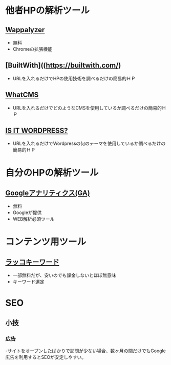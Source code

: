 # 他者HPの解析ツール
## [Wappalyzer](https://www.wappalyzer.com/)
- 無料
- Chromeの拡張機能
## [BuiltWith]((https://builtwith.com/)
- URLを入れるだけでHPの使用技術を調べるだけの簡易的ＨＰ
## [WhatCMS](https://whatcms.org/)
- URLを入れるだけでどのようなCMSを使用しているか調べるだけの簡易的ＨＰ
## [IS IT WORDPRESS?](https://www.isitwp.com/)
- URLを入れるだけでWordpressの何のテーマを使用しているか調べるだけの簡易的ＨＰ

# 自分のHPの解析ツール
## [Googleアナリティクス(GA)]()
- 無料
- Googleが提供
- WEB解析必須ツール

# コンテンツ用ツール
## [ラッコキーワード](https://rakkokeyword.com/)
- 一部無料だが、安いのでも課金しないとほぼ無意味
- キーワード選定

# SEO
## 小技
### 広告
-サイトをオープンしたばかりで訪問が少ない場合、数ヶ月の間だけでもGoogle広告を利用するとSEOが安定しやすい。
